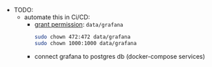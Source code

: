 - TODO: 
  - automate this in Ci/CD: 
    - [grant permission][1]: `data/grafana`
        ```bash
        sudo chown 472:472 data/grafana 
        sudo chown 1000:1000 data/grafana 
        ```
    - connect grafana to postgres db (docker-compose services)

[1]: https://community.grafana.com/t/mkdir-cant-create-directory-var-lib-grafana-plugins-permission-denied/68342